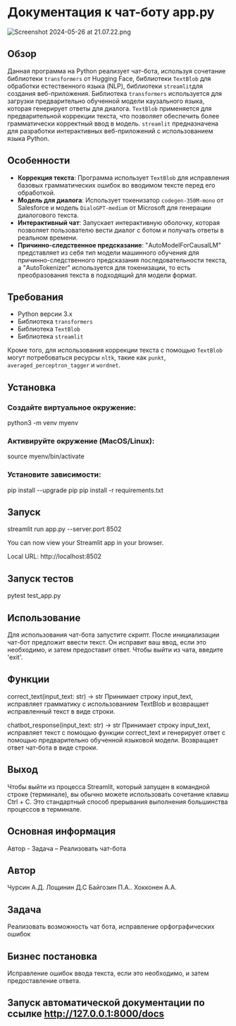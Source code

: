 # Документация к чат-боту app.py
![Screenshot 2024-05-26 at 21.07.22.png](..%2FScreenshot%202024-05-26%20at%2021.07.22.png)
## Обзор

Данная программа на Python реализует чат-бота, используя сочетание библиотеки `transformers` от Hugging Face, библиотеки `TextBlob` для обработки естественного языка (NLP), библиотеки `streamlit`для создания веб-приложения. Библиотека `transformers` используется для загрузки предварительно обученной модели каузального языка, которая генерирует ответы для диалога. `TextBlob` применяется для предварительной коррекции текста, что позволяет обеспечить более грамматически корректный ввод в модель. `streamlit` предназначена для разработки интерактивных веб-приложений с использованием языка Python.

## Особенности

- **Коррекция текста**: Программа использует `TextBlob` для исправления базовых грамматических ошибок во вводимом тексте перед его обработкой.
- **Модель для диалога**: Использует токенизатор `codegen-350M-mono` от Salesforce и модель `DialoGPT-medium` от Microsoft для генерации диалогового текста.
- **Интерактивный чат**: Запускает интерактивную оболочку, которая позволяет пользователю вести диалог с ботом и получать ответы в реальном времени.
- **Причинно-следственное предсказание**: "AutoModelForCausalLM" представляет из себя тип модели машинного обучения для причинно-следственного предсказания последовательности текста, а "AutoTokenizer" используется для токенизации, то есть преобразования текста в подходящий для модели формат.

## Требования

- Python версии 3.x
- Библиотека `transformers`
- Библиотека `TextBlob`
- Библиотека `streamlit`

Кроме того, для использования коррекции текста с помощью `TextBlob` могут потребоваться ресурсы `nltk`, такие как `punkt`, `averaged_perceptron_tagger` и `wordnet`.

## Установка

### Создайте виртуальное окружение:
python3 -m venv myenv

### Активируйте окружение (MacOS/Linux):
source myenv/bin/activate

### Установите зависимости:

pip install --upgrade pip
pip install -r requirements.txt

## Запуск
streamlit run app.py --server.port 8502

You can now view your Streamlit app in your browser.

Local URL: http://localhost:8502


## Запуск тестов
pytest test_app.py

## Использование
Для использования чат-бота запустите скрипт. После инициализации чат-бот предложит ввести текст. Он исправит ваш ввод, если это необходимо, и затем предоставит ответ. Чтобы выйти из чата, введите 'exit'.

## Функции
correct_text(input_text: str) -> str
Принимает строку input_text, исправляет грамматику с использованием TextBlob и возвращает исправленный текст в виде строки.

chatbot_response(input_text: str) -> str
Принимает строку input_text, исправляет текст с помощью функции correct_text и генерирует ответ с помощью предварительно обученной языковой модели. Возвращает ответ чат-бота в виде строки.

## Выход
Чтобы выйти из процесса Streamlit, который запущен в командной строке (терминале), вы обычно можете использовать сочетание клавиш Ctrl + C. Это стандартный способ прерывания выполнения большинства процессов в терминале.

## Основная информация
   Автор -
   Задача – Реализовать чат-бота

## Автор
Чурсин А.Д. Лощинин Д.С Байгозин П.А.. Хокконен А.А.

## Задача
Реализовать возможность чат бота, исправление орфографических ошибок


## Бизнес постановка
Исправление ошибок ввода текста, если это необходимо, и затем предоставление ответа.


## Запуск автоматической документации по ссылке http://127.0.0.1:8000/docs
